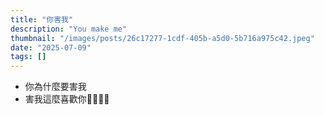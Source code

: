 ```yaml
---
title: "你害我"
description: "You make me"
thumbnail: "/images/posts/26c17277-1cdf-405b-a5d0-5b716a975c42.jpeg"
date: "2025-07-09"
tags: []
---
```

- 你為什麼要害我
- 害我這麼喜歡你🤬🤬😭😭
